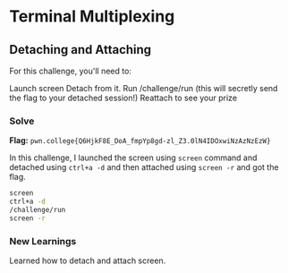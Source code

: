 # Terminal Multiplexing

## Detaching and Attaching
For this challenge, you'll need to:

Launch screen
Detach from it.
Run /challenge/run (this will secretly send the flag to your detached session!)
Reattach to see your prize

### Solve
**Flag:** `pwn.college{Q6HjkF8E_DoA_fmpYp8gd-zl_Z3.0lN4IDOxwiNzAzNzEzW}`

In this challenge, I launched the screen using ```screen``` command and detached using ```ctrl+a -d``` and then attached using ```screen -r``` and got the flag.

```bash
screen
ctrl+a -d
/challenge/run
screen -r
```

### New Learnings
Learned how to detach and attach screen.
